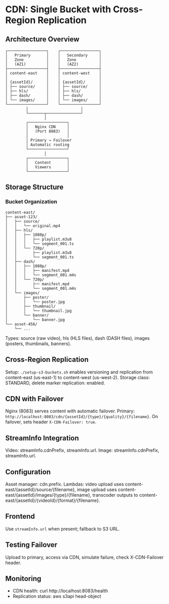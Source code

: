 # CDN: Single Bucket with Cross-Region Replication

## Architecture Overview

```
┌─────────────────┐    ┌─────────────────┐
│   Primary       │    │   Secondary     │
│   Zone          │    │   Zone          │
│   (AZ1)         │    │   (AZ2)         │
├─────────────────┤    ├─────────────────┤
│ content-east    │    │ content-west    │
│                 │    │                 │
│ {assetId}/      │    │ {assetId}/      │
│ ├── source/     │    │ ├── source/     │
│ ├── hls/        │    │ ├── hls/        │
│ ├── dash/       │    │ ├── dash/       │
│ └── images/     │    │ └── images/     │
└─────────────────┘    └─────────────────┘
         │                       │
         └───────┬───────────────┘
                 │
         ┌─────────────────┐
         │   Nginx CDN     │
         │   (Port 8083)   │
         │                 │
         │ Primary → Failover
         │ Automatic routing
         └─────────────────┘
                 │
         ┌─────────────────┐
         │   Content       │
         │   Viewers       │
         └─────────────────┘
```

## Storage Structure

### Bucket Organization
```
content-east/
├── asset-123/
│   ├── source/
│   │   └── original.mp4
│   ├── hls/
│   │   ├── 1080p/
│   │   │   ├── playlist.m3u8
│   │   │   └── segment_001.ts
│   │   └── 720p/
│   │       ├── playlist.m3u8
│   │       └── segment_001.ts
│   ├── dash/
│   │   ├── 1080p/
│   │   │   ├── manifest.mpd
│   │   │   └── segment_001.m4s
│   │   └── 720p/
│   │       ├── manifest.mpd
│   │       └── segment_001.m4s
│   └── images/
│       ├── poster/
│       │   └── poster.jpg
│       ├── thumbnail/
│       │   └── thumbnail.jpg
│       └── banner/
│           └── banner.jpg
└── asset-456/
    └── ...
```
Types: source (raw video), hls (HLS files), dash (DASH files), images (posters, thumbnails, banners).

## Cross-Region Replication
Setup: `./setup-s3-buckets.sh` enables versioning and replication from content-east (us-east-1) to content-west (us-west-2). Storage class: STANDARD, delete marker replication: enabled.

## CDN with Failover
Nginx (8083) serves content with automatic failover. Primary: `http://localhost:8083/cdn/{assetId}/{type}/{quality}/{filename}`. On failover, sets header `X-CDN-Failover: true`.

## StreamInfo Integration
Video: streamInfo.cdnPrefix, streamInfo.url. Image: streamInfo.cdnPrefix, streamInfo.url.

## Configuration
Asset manager: cdn.prefix. Lambdas: video upload uses content-east/{assetId}/source/{filename}, image upload uses content-east/{assetId}/images/{type}/{filename}, transcoder outputs to content-east/{assetId}/{videoId}/{format}/{filename}.

## Frontend
Use `streamInfo.url` when present; fallback to S3 URL.


## Testing Failover
Upload to primary, access via CDN, simulate failure, check X-CDN-Failover header.

## Monitoring
- CDN health: curl http://localhost:8083/health
- Replication status: aws s3api head-object 